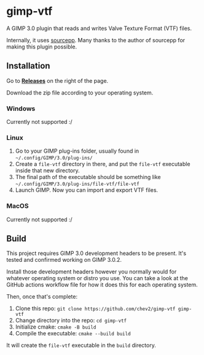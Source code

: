 # gimp-vtf

A GIMP 3.0 plugin that reads and writes Valve Texture Format (VTF) files.

Internally, it uses [sourcepp](https://github.com/craftablescience/sourcepp/). Many thanks to the author of sourcepp for making this plugin possible.

## Installation

Go to **[Releases](https://github.com/chev2/gimp-vtf/releases)** on the right of the page.

Download the zip file according to your operating system.

### Windows

Currently not supported :\/


### Linux

1. Go to your GIMP plug-ins folder, usually found in `~/.config/GIMP/3.0/plug-ins/`
2. Create a `file-vtf` directory in there, and put the `file-vtf` executable inside that new directory.
3. The final path of the executable should be something like `~/.config/GIMP/3.0/plug-ins/file-vtf/file-vtf`
4. Launch GIMP. Now you can import and export VTF files.

### MacOS

Currently not supported :\/


## Build

This project requires GIMP 3.0 development headers to be present. It's tested and confirmed working on GIMP 3.0.2.

Install those development headers however you normally would for whatever operating system or distro you use. You can take a look at the GitHub actions workflow file for how it does this for each operating system.

Then, once that's complete:

1. Clone this repo: `git clone https://github.com/chev2/gimp-vtf gimp-vtf`
2. Change directory into the repo: `cd gimp-vtf`
3. Initialize cmake: `cmake -B build`
4. Compile the executable: `cmake --build build`

It will create the `file-vtf` executable in the `build` directory.
